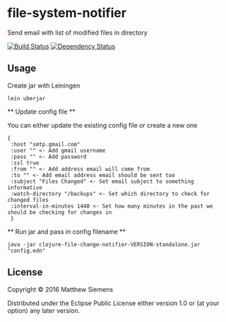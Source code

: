 # file-system-notifier

Send email with list of modified files in directory


[![Build Status](https://travis-ci.org/matthewsiemens/clojure-yahoo-finance.svg?branch=master)](https://travis-ci.org/matthewsiemens/clojure-file-change-notifier)
[![Dependency Status](https://www.versioneye.com/user/projects/56f8387635630e0034fda557/badge.svg)](https://www.versioneye.com/clojure/file-change-notifier:file-change-notifier/)

## Usage

Create jar with Leiningen

```
lein uberjar
```

** Update config file **

You can either update the existing config file or create a new one

```
{
 :host "smtp.gmail.com"
 :user "" <- Add gmail username
 :pass "" <- Add password
 :ssl true
 :from "" <- Add address email will come from
 :to "" <- Add email address email should be sent too
 :subject "Files Changed" <- Set email subject to something informative
 :watch-directory "/backups" <- Set which directory to check for changed files
 :interval-in-minutes 1440 <- Set how many minutes in the past we should be checking for changes in
 }
```

** Run jar and pass in config filename **

```
java -jar clojure-file-change-notifier-VERSION-standalone.jar "config.edn"
```

## License

Copyright © 2016 Matthew Siemens

Distributed under the Eclipse Public License either version 1.0 or (at
your option) any later version.
